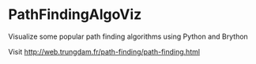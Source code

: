 # PathFindingAlgoViz
Visualize some popular path finding algorithms using Python and Brython

Visit http://web.trungdam.fr/path-finding/path-finding.html